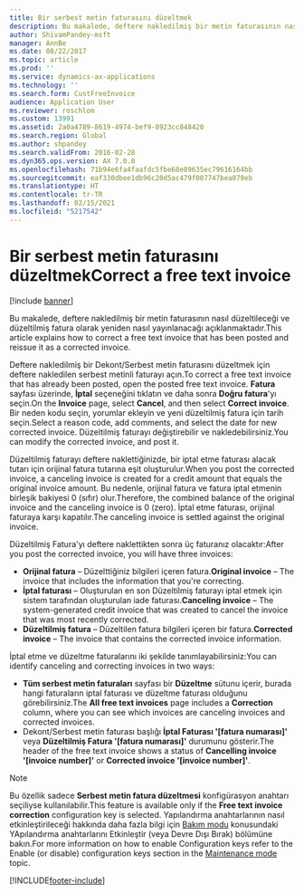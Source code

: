 ```yaml
---
title: Bir serbest metin faturasını düzeltmek
description: Bu makalede, deftere nakledilmiş bir metin faturasının nasıl düzeltileceği ve düzeltilmiş fatura olarak yeniden nasıl yayınlanacağı açıklanmaktadır.
author: ShivamPandey-msft
manager: AnnBe
ms.date: 08/22/2017
ms.topic: article
ms.prod: ''
ms.service: dynamics-ax-applications
ms.technology: ''
ms.search.form: CustFreeInvoice
audience: Application User
ms.reviewer: roschlom
ms.custom: 13991
ms.assetid: 2a0a4789-8619-4974-bef9-0923cc848420
ms.search.region: Global
ms.author: shpandey
ms.search.validFrom: 2016-02-28
ms.dyn365.ops.version: AX 7.0.0
ms.openlocfilehash: 71b94e6fa4faafdc5fbe68e89635ec79616164bb
ms.sourcegitcommit: eaf330dbee1db96c20d5ac479f007747bea079eb
ms.translationtype: HT
ms.contentlocale: tr-TR
ms.lasthandoff: 02/15/2021
ms.locfileid: "5217542"
---
```

# <a name="correct-a-free-text-invoice"></a><span data-ttu-id="01f0d-103">Bir serbest metin faturasını düzeltmek</span><span class="sxs-lookup"><span data-stu-id="01f0d-103">Correct a free text invoice</span></span>

[!include [banner](../includes/banner.md)]

<span data-ttu-id="01f0d-104">Bu makalede, deftere nakledilmiş bir metin faturasının nasıl düzeltileceği ve düzeltilmiş fatura olarak yeniden nasıl yayınlanacağı açıklanmaktadır.</span><span class="sxs-lookup"><span data-stu-id="01f0d-104">This article explains how to correct a free text invoice that has been posted and reissue it as a corrected invoice.</span></span>

<span data-ttu-id="01f0d-105">Deftere nakledilmiş bir Dekont/Serbest metin faturasını düzeltmek için deftere nakledilen serbest metinli faturayı açın.</span><span class="sxs-lookup"><span data-stu-id="01f0d-105">To correct a free text invoice that has already been posted, open the posted free text invoice.</span></span> <span data-ttu-id="01f0d-106">**Fatura** sayfası üzerinde, **İptal** seçeneğini tıklatın ve daha sonra **Doğru fatura**'yı seçin.</span><span class="sxs-lookup"><span data-stu-id="01f0d-106">On the **Invoice** page, select **Cancel**, and then select **Correct invoice**.</span></span> <span data-ttu-id="01f0d-107">Bir neden kodu seçin, yorumlar ekleyin ve yeni düzeltilmiş fatura için tarih seçin.</span><span class="sxs-lookup"><span data-stu-id="01f0d-107">Select a reason code, add comments, and select the date for new corrected invoice.</span></span> <span data-ttu-id="01f0d-108">Düzeltilmiş faturayı değiştirebilir ve nakledebilirsiniz.</span><span class="sxs-lookup"><span data-stu-id="01f0d-108">You can modify the corrected invoice, and post it.</span></span> 

<span data-ttu-id="01f0d-109">Düzeltilmiş faturayı deftere naklettiğinizde, bir iptal etme faturası alacak tutarı için orijinal fatura tutarına eşit oluşturulur.</span><span class="sxs-lookup"><span data-stu-id="01f0d-109">When you post the corrected invoice, a canceling invoice is created for a credit amount that equals the original invoice amount.</span></span> <span data-ttu-id="01f0d-110">Bu nedenle, orijinal fatura ve fatura iptal etmenin birleşik bakiyesi 0 (sıfır) olur.</span><span class="sxs-lookup"><span data-stu-id="01f0d-110">Therefore, the combined balance of the original invoice and the canceling invoice is 0 (zero).</span></span> <span data-ttu-id="01f0d-111">İptal etme faturası, orijinal faturaya karşı kapatılır.</span><span class="sxs-lookup"><span data-stu-id="01f0d-111">The canceling invoice is settled against the original invoice.</span></span> 

<span data-ttu-id="01f0d-112">Düzeltilmiş Fatura'yı deftere naklettikten sonra üç faturanız olacaktır:</span><span class="sxs-lookup"><span data-stu-id="01f0d-112">After you post the corrected invoice, you will have three invoices:</span></span>

-   <span data-ttu-id="01f0d-113">**Orijinal fatura** – Düzelttiğiniz bilgileri içeren fatura.</span><span class="sxs-lookup"><span data-stu-id="01f0d-113">**Original invoice** – The invoice that includes the information that you're correcting.</span></span>
-   <span data-ttu-id="01f0d-114">**İptal faturası** – Oluşturulan en son Düzeltilmiş faturayı iptal etmek için sistem tarafından oluşturulan iade faturası.</span><span class="sxs-lookup"><span data-stu-id="01f0d-114">**Canceling invoice** – The system-generated credit invoice that was created to cancel the invoice that was most recently corrected.</span></span>
-   <span data-ttu-id="01f0d-115">**Düzeltilmiş fatura** – Düzeltilen fatura bilgileri içeren bir fatura.</span><span class="sxs-lookup"><span data-stu-id="01f0d-115">**Corrected invoice** – The invoice that contains the corrected invoice information.</span></span>

<span data-ttu-id="01f0d-116">İptal etme ve düzeltme faturalarını iki şekilde tanımlayabilirsiniz:</span><span class="sxs-lookup"><span data-stu-id="01f0d-116">You can identify canceling and correcting invoices in two ways:</span></span>

-   <span data-ttu-id="01f0d-117">**Tüm serbest metin faturaları** sayfası bir **Düzeltme** sütunu içerir, burada hangi faturaların iptal faturası ve düzeltme faturası olduğunu görebilirsiniz.</span><span class="sxs-lookup"><span data-stu-id="01f0d-117">The **All free text invoices** page includes a **Correction** column, where you can see which invoices are canceling invoices and corrected invoices.</span></span>
-   <span data-ttu-id="01f0d-118">Dekont/Serbest metin faturası başlığı **İptal Faturası '\[fatura numarası\]'** veya **Düzeltilmiş Fatura '\[fatura numarası\]'** durumunu gösterir.</span><span class="sxs-lookup"><span data-stu-id="01f0d-118">The header of the free text invoice shows a status of **Cancelling invoice '\[invoice number\]'** or **Corrected invoice '\[invoice number\]'**.</span></span>

> [!NOTE]
> <span data-ttu-id="01f0d-119">Bu özellik sadece **Serbest metin fatura düzeltmesi** konfigürasyon anahtarı seçiliyse kullanılabilir.</span><span class="sxs-lookup"><span data-stu-id="01f0d-119">This feature is available only if the **Free text invoice correction** configuration key is selected.</span></span> <span data-ttu-id="01f0d-120">Yapılandırma anahtarlarının nasıl etkinleştirileceği hakkında daha fazla bilgi için [Bakım modu](../../fin-ops-core/dev-itpro/sysadmin/maintenance-mode.md) konusundaki YApılandırma anahtarlarını Etkinleştir (veya Devre Dışı Bırak) bölümüne bakın.</span><span class="sxs-lookup"><span data-stu-id="01f0d-120">For more information on how to enable Configuration keys refer to the Enable (or disable) configuration keys section in the [Maintenance mode](../../fin-ops-core/dev-itpro/sysadmin/maintenance-mode.md) topic.</span></span> 





[!INCLUDE[footer-include](../../includes/footer-banner.md)]